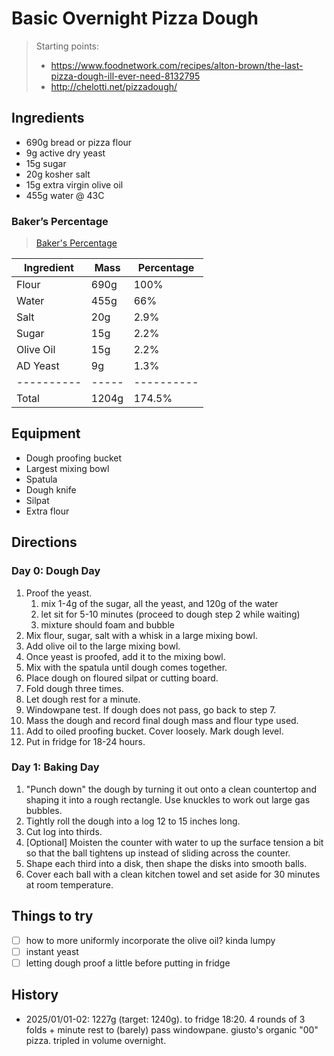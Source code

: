 # Basic Overnight Pizza Dough

> Starting points: 
> - https://www.foodnetwork.com/recipes/alton-brown/the-last-pizza-dough-ill-ever-need-8132795
> - http://chelotti.net/pizzadough/

## Ingredients

- 690g bread or pizza flour
- 9g active dry yeast
- 15g sugar
- 20g kosher salt
- 15g extra virgin olive oil
- 455g water @ 43C

### Baker’s Percentage
> [Baker's Percentage](https://www.kingarthurbaking.com/pro/reference/bakers-percentage)

| Ingredient | Mass  | Percentage |
| ---------- | ----- | ---------- |
| Flour      | 690g  | 100%       |
| Water      | 455g  | 66%        |
| Salt       | 20g   | 2.9%       |
| Sugar      | 15g   | 2.2%       |
| Olive Oil  | 15g   | 2.2%       |
| AD Yeast   | 9g    | 1.3%       |
| ---------- | ----- | ---------- |
| Total      | 1204g | 174.5%     |

## Equipment
- Dough proofing bucket
- Largest mixing bowl
- Spatula
- Dough knife
- Silpat
- Extra flour

## Directions

### Day 0: Dough Day

1. Proof the yeast.
   1. mix 1-4g of the sugar, all the yeast, and 120g of the water
   2. let sit for 5-10 minutes (proceed to dough step 2 while waiting)
   3. mixture should foam and bubble
2. Mix flour, sugar, salt with a whisk in a large mixing bowl.
3. Add olive oil to the large mixing bowl.
4. Once yeast is proofed, add it to the mixing bowl.
5. Mix with the spatula until dough comes together.
6. Place dough on floured silpat or cutting board.
7. Fold dough three times.
8. Let dough rest for a minute. 
9. Windowpane test. If dough does not pass, go back to step 7.
10. Mass the dough and record final dough mass and flour type used.
11. Add to oiled proofing bucket. Cover loosely. Mark dough level.
12. Put in fridge for 18-24 hours.

### Day 1: Baking Day

1. "Punch down" the dough by turning it out onto a clean countertop and shaping it into a rough rectangle. Use knuckles to work out large gas bubbles.
2. Tightly roll the dough into a log 12 to 15 inches long. 
3. Cut log into thirds. 
4. [Optional] Moisten the counter with water to up the surface tension a bit so that the ball tightens up instead of sliding across the counter.
5. Shape each third into a disk, then shape the disks into smooth balls. 
6. Cover each ball with a clean kitchen towel and set aside for 30 minutes at room temperature.

## Things to try
- [ ] how to more uniformly incorporate the olive oil? kinda lumpy
- [ ] instant yeast
- [ ] letting dough proof a little before putting in fridge

## History

- 2025/01/01-02: 1227g (target: 1240g). to fridge 18:20. 4 rounds of 3 folds + minute rest to (barely) pass windowpane. giusto's organic "00" pizza. tripled in volume overnight.
